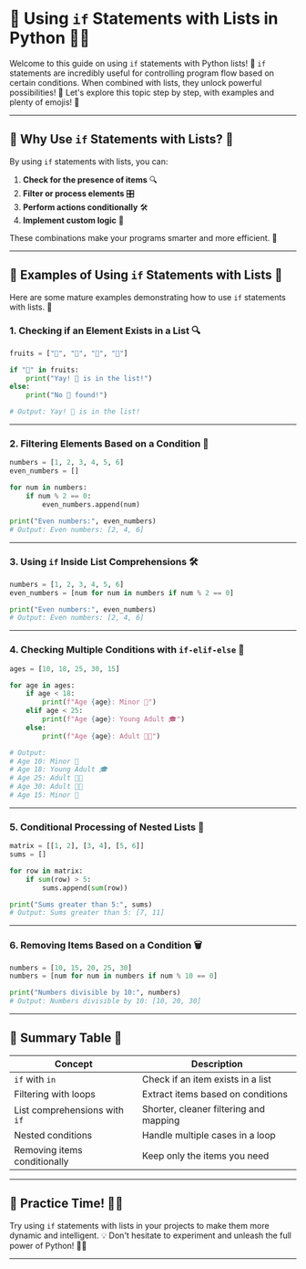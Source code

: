 # 📝 Using `if` Statements with Lists in Python 🐍✨

Welcome to this guide on using `if` statements with Python lists! 🚀 `if` statements are incredibly useful for controlling program flow based on certain conditions. When combined with lists, they unlock powerful possibilities! 💪 Let's explore this topic step by step, with examples and plenty of emojis! 🎉

---

## 🌟 Why Use `if` Statements with Lists? 🤔

By using `if` statements with lists, you can:

1. **Check for the presence of items** 🔍
2. **Filter or process elements** 🎛️
3. **Perform actions conditionally** 🛠️
4. **Implement custom logic** 🧠

These combinations make your programs smarter and more efficient. 🚀

---

## 🔧 Examples of Using `if` Statements with Lists 📖

Here are some mature examples demonstrating how to use `if` statements with lists. 🎉

### 1. Checking if an Element Exists in a List 🔍

```python
fruits = ["🍎", "🍌", "🍓", "🍇"]

if "🍓" in fruits:
    print("Yay! 🍓 is in the list!")
else:
    print("No 🍓 found!")

# Output: Yay! 🍓 is in the list!
```

---

### 2. Filtering Elements Based on a Condition 🔧

```python
numbers = [1, 2, 3, 4, 5, 6]
even_numbers = []

for num in numbers:
    if num % 2 == 0:
        even_numbers.append(num)

print("Even numbers:", even_numbers)
# Output: Even numbers: [2, 4, 6]
```

---

### 3. Using `if` Inside List Comprehensions 🛠️

```python
numbers = [1, 2, 3, 4, 5, 6]
even_numbers = [num for num in numbers if num % 2 == 0]

print("Even numbers:", even_numbers)
# Output: Even numbers: [2, 4, 6]
```

---

### 4. Checking Multiple Conditions with `if-elif-else` 🌈

```python
ages = [10, 18, 25, 30, 15]

for age in ages:
    if age < 18:
        print(f"Age {age}: Minor 🚸")
    elif age < 25:
        print(f"Age {age}: Young Adult 🎓")
    else:
        print(f"Age {age}: Adult 🧑‍💼")

# Output:
# Age 10: Minor 🚸
# Age 18: Young Adult 🎓
# Age 25: Adult 🧑‍💼
# Age 30: Adult 🧑‍💼
# Age 15: Minor 🚸
```

---

### 5. Conditional Processing of Nested Lists 🔗

```python
matrix = [[1, 2], [3, 4], [5, 6]]
sums = []

for row in matrix:
    if sum(row) > 5:
        sums.append(sum(row))

print("Sums greater than 5:", sums)
# Output: Sums greater than 5: [7, 11]
```

---

### 6. Removing Items Based on a Condition 🗑️

```python
numbers = [10, 15, 20, 25, 30]
numbers = [num for num in numbers if num % 10 == 0]

print("Numbers divisible by 10:", numbers)
# Output: Numbers divisible by 10: [10, 20, 30]
```

---

## 🎯 Summary Table 📝

| Concept                        | Description                                |
|--------------------------------|--------------------------------------------|
| `if` with `in`                | Check if an item exists in a list         |
| Filtering with loops           | Extract items based on conditions         |
| List comprehensions with `if` | Shorter, cleaner filtering and mapping    |
| Nested conditions              | Handle multiple cases in a loop           |
| Removing items conditionally   | Keep only the items you need              |

---

## 🚀 Practice Time! 🏋️‍♂️

Try using `if` statements with lists in your projects to make them more dynamic and intelligent. 💡 Don't hesitate to experiment and unleash the full power of Python! 🐍✨

---
